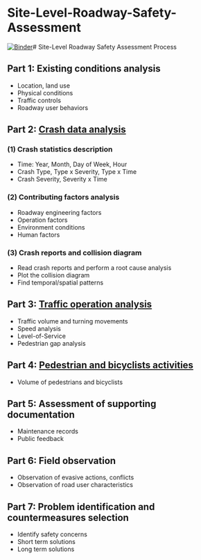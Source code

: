 # Site-Level-Roadway-Safety-Assessment
[![Binder](https://mybinder.org/badge_logo.svg)](https://mybinder.org/v2/gh/cecilialxy/Site-Level-Roadway-Safety-Assessment/main)# Site-Level Roadway Safety Assessment Process

## Part 1: Existing conditions analysis
- Location, land use
- Physical conditions
- Traffic controls
- Roadway user behaviors
    
## Part 2: [Crash data analysis](2_Crash-data-analysis.ipynb)
### (1) Crash statistics description
- Time: Year, Month, Day of Week, Hour
- Crash Type, Type x Severity, Type x Time
- Crash Severity, Severity x Time
    
### (2) Contributing factors analysis
- Roadway engineering factors
- Operation factors
- Environment conditions
- Human factors

### (3) Crash reports and collision diagram
- Read crash reports and perform a root cause analysis
- Plot the collision diagram
- Find temporal/spatial patterns

## Part 3: [Traffic operation analysis](3_Vehicle-operation-analysis.ipynb)
- Traffic volume and turning movements
- Speed analysis
- Level-of-Service
- Pedestrian gap analysis 

## Part 4: [Pedestrian and bicyclists activities](4_Pedestrian-and-bicyclists-activities.ipynb)
- Volume of pedestrians and bicyclists

## Part 5: Assessment of supporting documentation
- Maintenance records
- Public feedback

## Part 6: Field observation
- Observation of evasive actions, conflicts
- Observation of road user characteristics

## Part 7: Problem identification and countermeasures selection
- Identify safety concerns
- Short term solutions
- Long term solutions